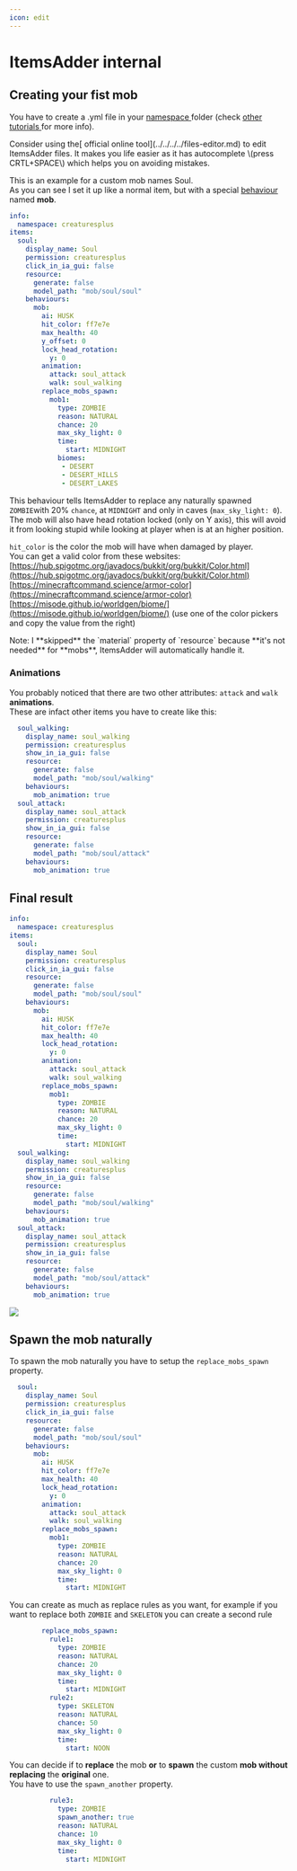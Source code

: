 ```yaml
---
icon: edit
---
```


# ItemsAdder internal

## Creating your fist mob

You have to create a .yml file in your [namespace ](../../beginners/basic-concepts/namespace.md)folder \(check [other tutorials ](../../beginners/creating-your-namespace.md)for more info\).


<Note>
Consider using the[ official online tool](../../../../files-editor.md) to edit ItemsAdder files. It makes you life easier as it has autocomplete \(press CRTL+SPACE\) which helps you on avoiding mistakes.
</Note>


This is an example for a custom mob names Soul.  
As you can see I set it up like a normal item, but with a special [behaviour ](../item-properties/behaviours.md)named **mob**.

```yaml
info:
  namespace: creaturesplus
items:
  soul:
    display_name: Soul
    permission: creaturesplus
    click_in_ia_gui: false
    resource:
      generate: false
      model_path: "mob/soul/soul"
    behaviours:
      mob:
        ai: HUSK
        hit_color: ff7e7e
        max_health: 40
        y_offset: 0
        lock_head_rotation:
          y: 0
        animation:
          attack: soul_attack
          walk: soul_walking
        replace_mobs_spawn:
          mob1:
            type: ZOMBIE
            reason: NATURAL
            chance: 20
            max_sky_light: 0
            time:
              start: MIDNIGHT
            biomes:
             - DESERT
             - DESERT_HILLS
             - DESERT_LAKES
```

This behaviour tells ItemsAdder to replace any naturally spawned `ZOMBIE`with 20% `chance`, at `MIDNIGHT` and only in caves \(`max_sky_light: 0`\).  
The mob will also have head rotation locked \(only on Y axis\), this will avoid it from looking stupid while looking at player when is at an higher position.

`hit_color` is the color the mob will have when damaged by player.   
You can get a valid color from these websites:  
[https://hub.spigotmc.org/javadocs/bukkit/org/bukkit/Color.html](https://hub.spigotmc.org/javadocs/bukkit/org/bukkit/Color.html)  
[https://minecraftcommand.science/armor-color](https://minecraftcommand.science/armor-color)  
[https://misode.github.io/worldgen/biome/](https://misode.github.io/worldgen/biome/) \(use one of the color pickers and copy the value from the right\)


<Note>
Note: I **skipped** the `material` property of `resource` because **it's not needed** for **mobs**, ItemsAdder will automatically handle it.
</Note>


### Animations

You probably noticed that there are two other attributes: `attack` and `walk` **animations**.  
These are infact other items you have to create like this:

```yaml
  soul_walking:
    display_name: soul_walking
    permission: creaturesplus
    show_in_ia_gui: false
    resource:
      generate: false
      model_path: "mob/soul/walking"
    behaviours:
      mob_animation: true
  soul_attack:
    display_name: soul_attack
    permission: creaturesplus
    show_in_ia_gui: false
    resource:
      generate: false
      model_path: "mob/soul/attack"
    behaviours:
      mob_animation: true
```

## Final result

```yaml
info:
  namespace: creaturesplus
items:
  soul:
    display_name: Soul
    permission: creaturesplus
    click_in_ia_gui: false
    resource:
      generate: false
      model_path: "mob/soul/soul"
    behaviours:
      mob:
        ai: HUSK
        hit_color: ff7e7e
        max_health: 40
        lock_head_rotation:
          y: 0
        animation:
          attack: soul_attack
          walk: soul_walking
        replace_mobs_spawn:
          mob1:
            type: ZOMBIE
            reason: NATURAL
            chance: 20
            max_sky_light: 0
            time:
              start: MIDNIGHT
  soul_walking:
    display_name: soul_walking
    permission: creaturesplus
    show_in_ia_gui: false
    resource:
      generate: false
      model_path: "mob/soul/walking"
    behaviours:
      mob_animation: true
  soul_attack:
    display_name: soul_attack
    permission: creaturesplus
    show_in_ia_gui: false
    resource:
      generate: false
      model_path: "mob/soul/attack"
    behaviours:
      mob_animation: true
```

![](../../../../.gitbook/assets/image%20%2816%29.png)

## Spawn the mob naturally

To spawn the mob naturally you have to setup the `replace_mobs_spawn` property.

```yaml
  soul:
    display_name: Soul
    permission: creaturesplus
    click_in_ia_gui: false
    resource:
      generate: false
      model_path: "mob/soul/soul"
    behaviours:
      mob:
        ai: HUSK
        hit_color: ff7e7e
        max_health: 40
        lock_head_rotation:
          y: 0
        animation:
          attack: soul_attack
          walk: soul_walking
        replace_mobs_spawn:
          mob1:
            type: ZOMBIE
            reason: NATURAL
            chance: 20
            max_sky_light: 0
            time:
              start: MIDNIGHT
```

You can create as much as replace rules as you want, for example if you want to replace both `ZOMBIE` and `SKELETON` you can create a second rule

```yaml
        replace_mobs_spawn:
          rule1:
            type: ZOMBIE
            reason: NATURAL
            chance: 20
            max_sky_light: 0
            time:
              start: MIDNIGHT
          rule2:
            type: SKELETON
            reason: NATURAL
            chance: 50
            max_sky_light: 0
            time:
              start: NOON
```

You can decide if to **replace** the mob **or** to **spawn** the custom **mob without replacing** the **original** one.  
You have to use the `spawn_another` property.

```yaml
          rule3:
            type: ZOMBIE
            spawn_another: true
            reason: NATURAL
            chance: 10
            max_sky_light: 0
            time:
              start: MIDNIGHT
```